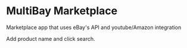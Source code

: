 # MultiBay Marketplace
Marketplace app that uses eBay's API and youtube/Amazon integration

Add product name and click search.
